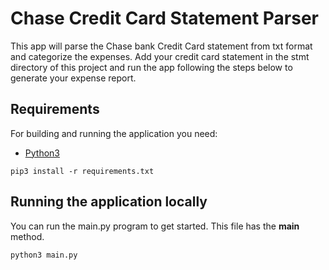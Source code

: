 # Chase Credit Card Statement Parser

This app will parse the Chase bank Credit Card statement from txt format and categorize the 
expenses. Add your credit card statement in the stmt directory of this project and run the app 
following the steps below to generate your expense report.

## Requirements

For building and running the application you need:

- [Python3](https://www.python.org/downloads/)

```shell
pip3 install -r requirements.txt
```

## Running the application locally

You can run the main.py program to get started. This file has the __main__ method.

```shell
python3 main.py
```
